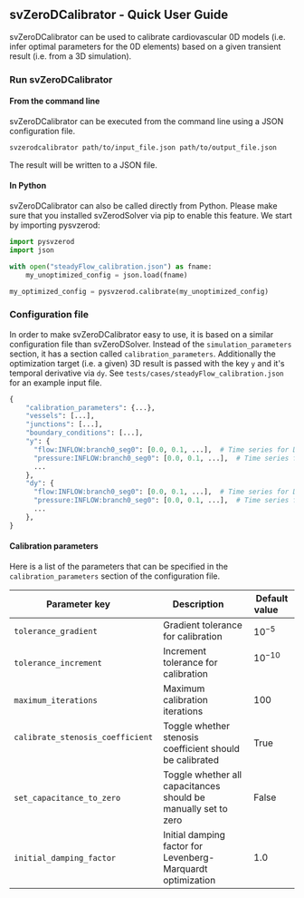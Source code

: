 ## svZeroDCalibrator - Quick User Guide

svZeroDCalibrator can be used to calibrate cardiovascular 0D models (i.e. infer optimal
parameters for the 0D elements) based on a given transient result (i.e. from a
3D simulation).

### Run svZeroDCalibrator

#### From the command line
svZeroDCalibrator can be executed from the command line using a JSON configuration
file.

```bash
svzerodcalibrator path/to/input_file.json path/to/output_file.json
```

The result will be written to a JSON file.


#### In Python

svZeroDCalibrator can also be called directly from Python.
Please make sure that you installed svZerodSolver via pip to enable this feature. We start by
importing pysvzerod:

```python
import pysvzerod
import json

with open("steadyFlow_calibration.json") as fname:
    my_unoptimized_config = json.load(fname)

my_optimized_config = pysvzerod.calibrate(my_unoptimized_config)
```

### Configuration file

In order to make svZeroDCalibrator easy to use, it is based on a similar configuration
file than svZeroDSolver. Instead of the `simulation_parameters` section, it has a section
called `calibration_parameters`. Additionally the optimization target (i.e. a given)
3D result is passed with the key `y` and it's temporal derivative via `dy`. See
`tests/cases/steadyFlow_calibration.json` for an example input file.

```python
{
    "calibration_parameters": {...},
    "vessels": [...],
    "junctions": [...],
    "boundary_conditions": [...],
    "y": {
      "flow:INFLOW:branch0_seg0": [0.0, 0.1, ...],  # Time series for DOF
      "pressure:INFLOW:branch0_seg0": [0.0, 0.1, ...],  # Time series for DOF
      ...
    },
    "dy": {
      "flow:INFLOW:branch0_seg0": [0.0, 0.1, ...],  # Time series for DOF
      "pressure:INFLOW:branch0_seg0": [0.0, 0.1, ...],  # Time series for DOF
      ...
    },
}
```

#### Calibration parameters

Here is a list of the parameters that can be specified in the `calibration_parameters`
section of the configuration file.

Parameter key &emsp;                      | Description &emsp;                                                     | Default value &emsp;
----------------------------------------- | ---------------------------------------------------------------------- | -----------
`tolerance_gradient` &emsp;               | Gradient tolerance for calibration &emsp;                              | $10^{-5}$ &emsp;
`tolerance_increment` &emsp;              | Increment tolerance for calibration &emsp;                             | $10^{-10}$ &emsp;
`maximum_iterations` &emsp;               | Maximum calibration iterations &emsp;                                  | 100 &emsp;
`calibrate_stenosis_coefficient` &emsp;   | Toggle whether stenosis coefficient should be calibrated &emsp;        | True &emsp;
`set_capacitance_to_zero` &emsp;          | Toggle whether all capacitances should be manually set to zero &emsp;  | False &emsp;
`initial_damping_factor` &emsp;           | Initial damping factor for Levenberg-Marquardt optimization &emsp;     | 1.0 &emsp;

